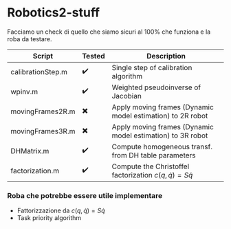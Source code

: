 # Robotics2-stuff

Facciamo un check di quello che siamo sicuri al 100% che funziona e la roba da testare.

| Script | Tested | Description |
| ------------- | ------------- | ------------- |
| calibrationStep.m  | :heavy_check_mark: | Single step of calibration algorithm |
| wpinv.m  | :heavy_check_mark: | Weighted pseudoinverse of Jacobian |
| movingFrames2R.m  | :heavy_multiplication_x: | Apply moving frames (Dynamic model estimation) to 2R robot |
| movingFrames3R.m  | :heavy_multiplication_x: | Apply moving frames (Dynamic model estimation) to 3R robot |
| DHMatrix.m  | :heavy_check_mark: | Compute homogeneous transf. from DH table parameters |
|  factorization.m  | :heavy_check_mark: | Compute the Christoffel factorization $c(q, \dot{q}) = S\dot{q}$|

### Roba che potrebbe essere utile implementare

- Fattorizzazione da $c(q, \dot{q}) = S\dot{q}$
- Task priority algorithm
